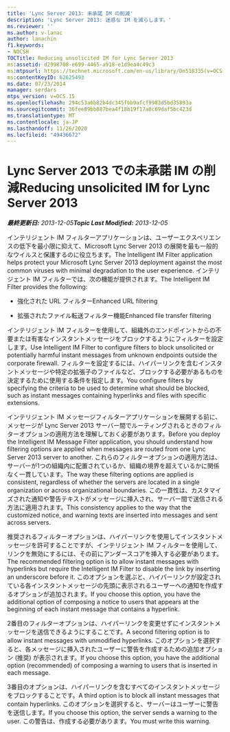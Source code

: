 ```yaml
---
title: 'Lync Server 2013: 未承諾 IM の削減'
description: 'Lync Server 2013: 迷惑な IM を減らします。'
ms.reviewer: ''
ms.author: v-lanac
author: lanachin
f1.keywords:
- NOCSH
TOCTitle: Reducing unsolicited IM for Lync Server 2013
ms:assetid: d2998708-e699-4465-a918-e1d9ea4c49c3
ms:mtpsurl: https://technet.microsoft.com/en-us/library/Dn518335(v=OCS.15)
ms:contentKeyID: 62625493
ms.date: 07/23/2014
manager: serdars
mtps_version: v=OCS.15
ms.openlocfilehash: 294c53a6b82b4dc345fbb9afcf9983d5bd35893a
ms.sourcegitcommit: 36fee89bb887bea4f18b19f17a8c69daf5bc423d
ms.translationtype: MT
ms.contentlocale: ja-JP
ms.lasthandoff: 11/26/2020
ms.locfileid: "49436672"
---
```

# <a name="reducing-unsolicited-im-for-lync-server-2013"></a><span data-ttu-id="3ebac-103">Lync Server 2013 での未承諾 IM の削減</span><span class="sxs-lookup"><span data-stu-id="3ebac-103">Reducing unsolicited IM for Lync Server 2013</span></span>

<div data-xmlns="http://www.w3.org/1999/xhtml">

<div class="topic" data-xmlns="http://www.w3.org/1999/xhtml" data-msxsl="urn:schemas-microsoft-com:xslt" data-cs="https://msdn.microsoft.com/">

<div data-asp="https://msdn2.microsoft.com/asp">



</div>

<div id="mainSection">

<div id="mainBody"><span data-ttu-id="3ebac-104">

<span> </span></span><span class="sxs-lookup"><span data-stu-id="3ebac-104">

<span> </span></span></span>

<span data-ttu-id="3ebac-105">_**最終更新日:** 2013-12-05_</span><span class="sxs-lookup"><span data-stu-id="3ebac-105">_**Topic Last Modified:** 2013-12-05_</span></span>

<span data-ttu-id="3ebac-106">インテリジェント IM フィルターアプリケーションは、ユーザーエクスペリエンスの低下を最小限に抑えて、Microsoft Lync Server 2013 の展開を最も一般的なウイルスと保護するのに役立ちます。</span><span class="sxs-lookup"><span data-stu-id="3ebac-106">The Intelligent IM Filter application helps protect your Microsoft Lync Server 2013 deployment against the most common viruses with minimal degradation to the user experience.</span></span> <span data-ttu-id="3ebac-107">インテリジェント IM フィルターでは、次の機能が提供されます。</span><span class="sxs-lookup"><span data-stu-id="3ebac-107">The Intelligent IM Filter provides the following:</span></span>

  - <span data-ttu-id="3ebac-108">強化された URL フィルター</span><span class="sxs-lookup"><span data-stu-id="3ebac-108">Enhanced URL filtering</span></span>

  - <span data-ttu-id="3ebac-109">拡張されたファイル転送フィルター機能</span><span class="sxs-lookup"><span data-stu-id="3ebac-109">Enhanced file transfer filtering</span></span>

<span data-ttu-id="3ebac-110">インテリジェント IM フィルターを使用して、組織外のエンドポイントからの不要または有害なインスタントメッセージをブロックするようにフィルターを設定します。</span><span class="sxs-lookup"><span data-stu-id="3ebac-110">Use Intelligent IM Filter to configure filters to block unsolicited or potentially harmful instant messages from unknown endpoints outside the corporate firewall.</span></span> <span data-ttu-id="3ebac-111">フィルターを設定するには、ハイパーリンクを含むインスタントメッセージや特定の拡張子のファイルなど、ブロックする必要があるものを決定するために使用する条件を指定します。</span><span class="sxs-lookup"><span data-stu-id="3ebac-111">You configure filters by specifying the criteria to be used to determine what should be blocked, such as instant messages containing hyperlinks and files with specific extensions.</span></span>

<span data-ttu-id="3ebac-112">インテリジェント IM メッセージフィルターアプリケーションを展開する前に、メッセージが Lync Server 2013 サーバー間でルーティングされるときのフィルターオプションの適用方法を理解しておく必要があります。</span><span class="sxs-lookup"><span data-stu-id="3ebac-112">Before you deploy the Intelligent IM Message Filter application, you should understand how filtering options are applied when messages are routed from one Lync Server 2013 server to another.</span></span> <span data-ttu-id="3ebac-113">これらのフィルターオプションの適用方法は、サーバーが1つの組織内に配置されているか、組織の境界を超えているかに関係なく一貫しています。</span><span class="sxs-lookup"><span data-stu-id="3ebac-113">The way these filtering options are applied is consistent, regardless of whether the servers are located in a single organization or across organizational boundaries.</span></span> <span data-ttu-id="3ebac-114">この一貫性は、カスタマイズされた通知や警告テキストがメッセージに挿入され、サーバー間で送信される方法に適用されます。</span><span class="sxs-lookup"><span data-stu-id="3ebac-114">This consistency applies to the way that the customized notice, and warning texts are inserted into messages and sent across servers.</span></span>

<span data-ttu-id="3ebac-115">推奨されるフィルターオプションは、ハイパーリンクを使用してインスタントメッセージを許可することですが、インテリジェント IM フィルターを使用して、リンクを無効にするには、その前にアンダースコアを挿入する必要があります。</span><span class="sxs-lookup"><span data-stu-id="3ebac-115">The recommended filtering option is to allow instant messages with hyperlinks but require the Intelligent IM Filter to disable the link by inserting an underscore before it.</span></span> <span data-ttu-id="3ebac-116">このオプションを選ぶと、ハイパーリンクが設定されている各インスタントメッセージの先頭に表示されるユーザーへの通知を作成するオプションが追加されます。</span><span class="sxs-lookup"><span data-stu-id="3ebac-116">If you choose this option, you have the additional option of composing a notice to users that appears at the beginning of each instant message that contains a hyperlink.</span></span>

<span data-ttu-id="3ebac-117">2番目のフィルターオプションは、ハイパーリンクを変更せずにインスタントメッセージを送信できるようにすることです。</span><span class="sxs-lookup"><span data-stu-id="3ebac-117">A second filtering option is to allow instant messages with unmodified hyperlinks.</span></span> <span data-ttu-id="3ebac-118">このオプションを選択すると、各メッセージに挿入されたユーザーに警告を作成するための追加オプション (推奨) が表示されます。</span><span class="sxs-lookup"><span data-stu-id="3ebac-118">If you choose this option, you have the additional option (recommended) of composing a warning to users that is inserted in each message.</span></span>

<span data-ttu-id="3ebac-119">3番目のオプションは、ハイパーリンクを含むすべてのインスタントメッセージをブロックすることです。</span><span class="sxs-lookup"><span data-stu-id="3ebac-119">A third option is to block all instant messages that contain hyperlinks.</span></span> <span data-ttu-id="3ebac-120">このオプションを選択すると、サーバーはユーザーに警告を送信します。</span><span class="sxs-lookup"><span data-stu-id="3ebac-120">If you choose this option, the server sends a warning to the user.</span></span> <span data-ttu-id="3ebac-121">この警告は、作成する必要があります。</span><span class="sxs-lookup"><span data-stu-id="3ebac-121">You must write this warning.</span></span>

<span data-ttu-id="3ebac-122"></div>

<span> </span>

</div>

</div>

</span><span class="sxs-lookup"><span data-stu-id="3ebac-122"></div>

<span> </span>

</div>

</div>

</span></span></div>

